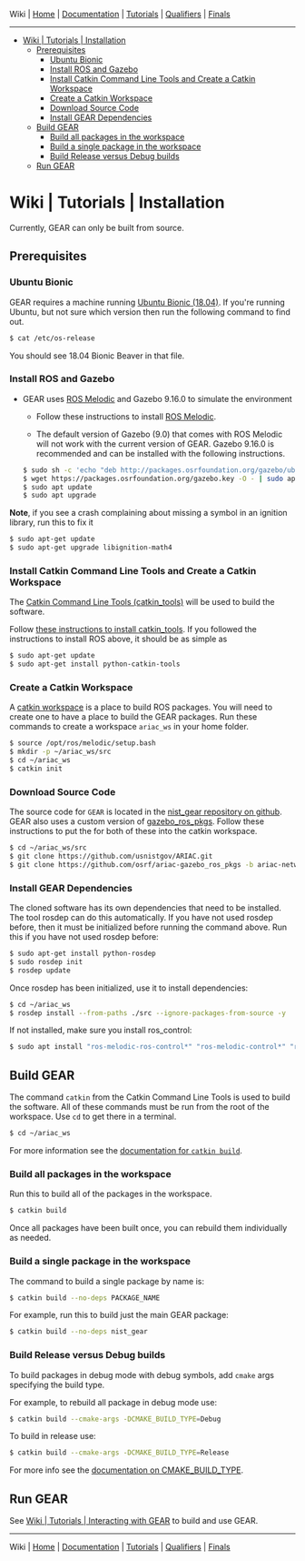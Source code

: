 Wiki | [Home](../../README.md) | [Documentation](../documentation/documentation.md) | [Tutorials](../tutorials/tutorials.md) | [Qualifiers](../qualifiers/qualifier.md) | [Finals](../finals/finals.md)

-------------------------------------------------

- [Wiki | Tutorials | Installation](#wiki--tutorials--installation)
  - [Prerequisites](#prerequisites)
    - [Ubuntu Bionic](#ubuntu-bionic)
    - [Install ROS and Gazebo](#install-ros-and-gazebo)
    - [Install Catkin Command Line Tools and Create a Catkin Workspace](#install-catkin-command-line-tools-and-create-a-catkin-workspace)
    - [Create a Catkin Workspace](#create-a-catkin-workspace)
    - [Download Source Code](#download-source-code)
    - [Install GEAR Dependencies](#install-gear-dependencies)
  - [Build GEAR](#build-gear)
    - [Build all packages in the workspace](#build-all-packages-in-the-workspace)
    - [Build a single package in the workspace](#build-a-single-package-in-the-workspace)
    - [Build Release versus Debug builds](#build-release-versus-debug-builds)
  - [Run GEAR](#run-gear)

# Wiki | Tutorials | Installation

Currently, GEAR can only be built from source.

## Prerequisites

### Ubuntu Bionic

GEAR requires a machine running [Ubuntu Bionic (18.04)](http://releases.ubuntu.com/18.04/).
If you're running Ubuntu, but not sure which version then run the following command to find out.

```bash
$ cat /etc/os-release
```

You should see 18.04 Bionic Beaver in that file.

### Install ROS and Gazebo

- GEAR uses [ROS Melodic](http://www.ros.org/) and Gazebo 9.16.0 to simulate the environment
  - Follow these instructions to install [ROS Melodic](http://wiki.ros.org/melodic/Installation/Ubuntu).
  
  - The default version of Gazebo (9.0) that comes with ROS Melodic will not work with the current version of GEAR. Gazebo 9.16.0 is recommended and can be installed with the following instructions.
  
  ```bash
  $ sudo sh -c 'echo "deb http://packages.osrfoundation.org/gazebo/ubuntu-stable `lsb_release -cs` main" > /etc/apt/sources.list.d/gazebo-stable.list'
  $ wget https://packages.osrfoundation.org/gazebo.key -O - | sudo apt-key add -
  $ sudo apt update
  $ sudo apt upgrade
  ```

**Note**, if you see a crash complaining about missing a symbol in an ignition library, run this to fix it

```bash
$ sudo apt-get update
$ sudo apt-get upgrade libignition-math4
```

### Install Catkin Command Line Tools and Create a Catkin Workspace

The [Catkin Command Line Tools (catkin_tools)](https://catkin-tools.readthedocs.io/en/latest/) will be used to build the software.

Follow [these instructions to install catkin_tools](https://catkin-tools.readthedocs.io/en/latest/installing.html).
If you followed the instructions to install ROS above, it should be as simple as

```bash
$ sudo apt-get update
$ sudo apt-get install python-catkin-tools
```

### Create a Catkin Workspace

A [catkin workspace](https://catkin-tools.readthedocs.io/en/latest/quick_start.html#initializing-a-new-workspace) is a place to build ROS packages.
You will need to create one to have a place to build the GEAR packages.
Run these commands to create a workspace `ariac_ws` in your home folder.

```bash
$ source /opt/ros/melodic/setup.bash
$ mkdir -p ~/ariac_ws/src
$ cd ~/ariac_ws
$ catkin init
```

### Download Source Code

The source code for `GEAR` is located in the [nist_gear repository on github](https://github.com/usnistgov/ARIAC.git). GEAR also uses a custom version of [gazebo_ros_pkgs](https://github.com/ros-simulation/gazebo_ros_pkgs/).
Follow these instructions to put the for both of these into the catkin workspace.

```bash
$ cd ~/ariac_ws/src
$ git clone https://github.com/usnistgov/ARIAC.git
$ git clone https://github.com/osrf/ariac-gazebo_ros_pkgs -b ariac-network-melodic
```

### Install GEAR Dependencies

The cloned software has its own dependencies that need to be installed. The tool rosdep can do this automatically. If you have not used rosdep before, then it must be initialized before running the command above. Run this if you have not used rosdep before:

```bash
$ sudo apt-get install python-rosdep
$ sudo rosdep init
$ rosdep update
```

Once rosdep has been initialized, use it to install dependencies:

```bash
$ cd ~/ariac_ws
$ rosdep install --from-paths ./src --ignore-packages-from-source -y
```

If not installed, make sure you install ros_control:

```bash
$ sudo apt install "ros-melodic-ros-control*" "ros-melodic-control*" "ros-melodic-gazebo-ros-control*"
```

## Build GEAR

The command `catkin` from the Catkin Command Line Tools is used to build the software.
All of these commands must be run from the root of the workspace.
Use `cd` to get there in a terminal.

```bash
$ cd ~/ariac_ws
```

For more information see the [documentation for `catkin build`](https://catkin-tools.readthedocs.io/en/latest/verbs/catkin_build.html).

### Build all packages in the workspace

Run this to build all of the packages in the workspace.

```bash
$ catkin build
```

Once all packages have been built once, you can rebuild them individually as needed.

### Build a single package in the workspace

The command to build a single package by name is:

```bash
$ catkin build --no-deps PACKAGE_NAME
```

For example, run this to build just the main GEAR package:

```bash
$ catkin build --no-deps nist_gear
```

### Build Release versus Debug builds

To build packages in debug mode with debug symbols, add `cmake` args specifying the build type.

For example, to rebuild all package in debug mode use:

```bash
$ catkin build --cmake-args -DCMAKE_BUILD_TYPE=Debug
```

To build in release use:

```bash
$ catkin build --cmake-args -DCMAKE_BUILD_TYPE=Release
```

For more info see the [documentation on CMAKE_BUILD_TYPE](https://cmake.org/cmake/help/v3.5/variable/CMAKE_BUILD_TYPE.html).

<!-- ## Testing GEAR

Run this command to run both unit and integration tests to make sure GEAR is working correctly.

```
catkin test --no-deps nist_gear test_ariac
```

The above command says to run tests for the `nist_gear` and `test_ariac` package.
Unit tests (shorter, but less coverage) are in `nist_gear`.
Long running integration tests are in `test_ariac`. -->

## Run GEAR

See [Wiki | Tutorials | Interacting with GEAR](gear_interface.md) to build and use GEAR.


-------------------------------------------------
Wiki | [Home](../../README.md) | [Documentation](../documentation/documentation.md) | [Tutorials](../tutorials/tutorials.md) | [Qualifiers](../qualifiers/qualifier.md) | [Finals](../finals/finals.md)
